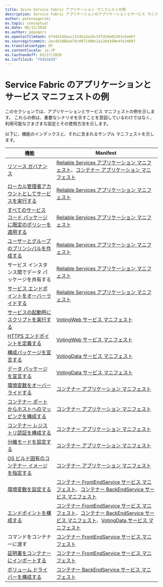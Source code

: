 ```yaml
---
title: Azure Service Fabric アプリケーション マニフェストの例
description: Service Fabric アプリケーションのアプリケーションとサービス マニフェストの設定を構成する方法について説明します。
author: peterpogorski
ms.topic: conceptual
ms.date: 06/11/2018
ms.author: pepogors
ms.openlocfilehash: 6f44d2ddaac11545a3a3dc52fd20e02263c6ad67
ms.sourcegitcommit: 2ec4b3d0bad7dc0071400c2a2264399e4fe34897
ms.translationtype: HT
ms.contentlocale: ja-JP
ms.lasthandoff: 03/27/2020
ms.locfileid: "75451639"
---
```

# <a name="service-fabric-application-and-service-manifest-examples"></a>Service Fabric のアプリケーションとサービス マニフェストの例
このセクションでは、アプリケーションとサービス マニフェストの例を示します。 これらの例は、重要なシナリオを示すことを意図しているわけではなく、利用可能なさまざまな設定とその使用方法を示します。 

以下に、機能のインデックスと、それに含まれるサンプル マニフェストを示します。

|機能|Manifest|
|---|---|
|[リソース ガバナンス](service-fabric-resource-governance.md)|[Reliable Services アプリケーション マニフェスト](service-fabric-manifest-example-reliable-services-app.md#application-manifest)、[コンテナー アプリケーション マニフェスト](service-fabric-manifest-example-container-app.md#application-manifest)|
|[ローカル管理者アカウントとしてサービスを実行する](service-fabric-application-runas-security.md)|[Reliable Services アプリケーション マニフェスト](service-fabric-manifest-example-reliable-services-app.md#application-manifest)|
|[すべてのサービス コード パッケージに既定のポリシーを適用する](service-fabric-application-runas-security.md#apply-a-default-policy-to-all-service-code-packages)|[Reliable Services アプリケーション マニフェスト](service-fabric-manifest-example-reliable-services-app.md#application-manifest)|
|[ユーザーとグループのプリンシパルを作成する](service-fabric-application-runas-security.md)|[Reliable Services アプリケーション マニフェスト](service-fabric-manifest-example-reliable-services-app.md#application-manifest)|
|サービス インスタンス間でデータ パッケージを共有する|[Reliable Services アプリケーション マニフェスト](service-fabric-manifest-example-reliable-services-app.md#application-manifest)|
|[サービス エンドポイントをオーバーライドする](service-fabric-service-manifest-resources.md#overriding-endpoints-in-servicemanifestxml)|[Reliable Services アプリケーション マニフェスト](service-fabric-manifest-example-reliable-services-app.md#application-manifest)|
|[サービスの起動時にスクリプトを実行する](service-fabric-run-script-at-service-startup.md)|[VotingWeb サービス マニフェスト](service-fabric-manifest-example-reliable-services-app.md#votingweb-service-manifest)|
|[HTTPS エンドポイントを定義する](service-fabric-tutorial-dotnet-app-enable-https-endpoint.md#define-an-https-endpoint-in-the-service-manifest)|[VotingWeb サービス マニフェスト](service-fabric-manifest-example-reliable-services-app.md#votingweb-service-manifest)|
|[構成パッケージを宣言する](service-fabric-application-and-service-manifests.md)|[VotingData サービス マニフェスト](service-fabric-manifest-example-reliable-services-app.md#votingdata-service-manifest)|
|[データ パッケージを宣言する](service-fabric-application-and-service-manifests.md)|[VotingData サービス マニフェスト](service-fabric-manifest-example-reliable-services-app.md#votingdata-service-manifest)|
|[環境変数をオーバーライドする](service-fabric-get-started-containers.md#configure-and-set-environment-variables)|[コンテナー アプリケーション マニフェスト](service-fabric-manifest-example-container-app.md#application-manifest)|
|[コンテナー ポートからホストへのマッピングを構成する](service-fabric-get-started-containers.md#configure-container-port-to-host-port-mapping-and-container-to-container-discovery)| [コンテナー アプリケーション マニフェスト](service-fabric-manifest-example-container-app.md#application-manifest)|
|[コンテナー レジストリ認証を構成する](service-fabric-get-started-containers.md#configure-container-repository-authentication)|[コンテナー アプリケーション マニフェスト](service-fabric-manifest-example-container-app.md#application-manifest)|
|[分離モードを設定する](service-fabric-get-started-containers.md#configure-isolation-mode)|[コンテナー アプリケーション マニフェスト](service-fabric-manifest-example-container-app.md#application-manifest)|
|[OS ビルド固有のコンテナー イメージを指定する](service-fabric-get-started-containers.md#specify-os-build-specific-container-images)|[コンテナー アプリケーション マニフェスト](service-fabric-manifest-example-container-app.md#application-manifest)|
|[環境変数を設定する](service-fabric-get-started-containers.md#configure-and-set-environment-variables)|[コンテナー FrontEndService サービス マニフェスト](service-fabric-manifest-example-container-app.md#frontendservice-service-manifest)、[コンテナー BackEndService サービス マニフェスト](service-fabric-manifest-example-container-app.md#backendservice-service-manifest)|
|[エンドポイントを構成する](service-fabric-get-started-containers.md#configure-communication)|[コンテナー FrontEndService サービス マニフェスト](service-fabric-manifest-example-container-app.md#frontendservice-service-manifest)、[コンテナー BackEndService サービス マニフェスト](service-fabric-manifest-example-container-app.md#backendservice-service-manifest)、[VotingData サービス マニフェスト](service-fabric-manifest-example-reliable-services-app.md#votingdata-service-manifest)|
|コマンドをコンテナーに渡す|[コンテナー FrontEndService サービス マニフェスト](service-fabric-manifest-example-container-app.md#frontendservice-service-manifest)|
|[証明書をコンテナーにインポートする](service-fabric-securing-containers.md)|[コンテナー FrontEndService サービス マニフェスト](service-fabric-manifest-example-container-app.md#frontendservice-service-manifest)|
|[ボリューム ドライバーを構成する](service-fabric-containers-volume-logging-drivers.md)|[コンテナー BackEndService サービス マニフェスト](service-fabric-manifest-example-container-app.md#backendservice-service-manifest)|


